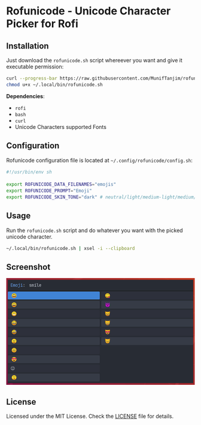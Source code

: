 # Rofunicode - Unicode Character Picker for Rofi

## Installation

Just download the `rofunicode.sh` script whereever you want and give it executable permission:

```sh
curl --progress-bar https://raw.githubusercontent.com/MunifTanjim/rofunicode/master/bin/rofunicode.sh -o ~/.local/bin/rofunicode.sh
chmod u+x ~/.local/bin/rofunicode.sh
```

**Dependencies**:

- `rofi`
- `bash`
- `curl`
- Unicode Characters supported Fonts

## Configuration

Rofunicode configuration file is located at `~/.config/rofunicode/config.sh`:

```sh
#!/usr/bin/env sh

export ROFUNICODE_DATA_FILENAMES="emojis"
export ROFUNICODE_PROMPT="Emoji"
export ROFUNICODE_SKIN_TONE="dark" # neutral/light/medium-light/medium/medium-dark/dark
```

## Usage

Run the `rofunicode.sh` script and do whatever you want with the picked unicode character.

```sh
~/.local/bin/rofunicode.sh | xsel -i --clipboard
```

## Screenshot

![Emoji Picker](screenshots/emoji-smile.png)

## License

Licensed under the MIT License. Check the [LICENSE](./LICENSE) file for details.
